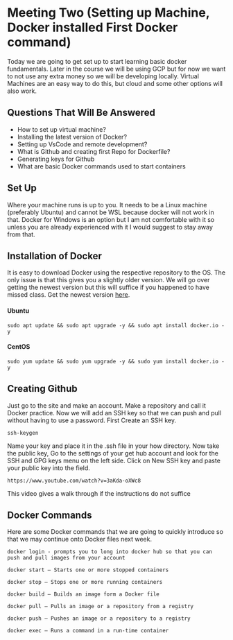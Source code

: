 # Meeting Two (Setting up Machine, Docker installed First Docker command)
Today we are going to get set up to start learning basic docker fundamentals. Later in the course we will be using GCP but for now we want to not use any extra money so we will be developing locally. Virtual Machines are an easy way to do this, but cloud and some other options will also work. 

## Questions That Will Be Answered

* How to set up virtual machine?
* Installing the latest version of Docker?
* Setting up VsCode and remote development?
* What is Github and creating first Repo for Dockerfile?
* Generating keys for Github
* What are basic Docker commands used to start containers

## Set Up
Where your machine runs is up to you. It needs to be a Linux machine (preferably Ubuntu) and cannot be WSL because docker will not work in that. Docker for Windows is an option but I am not comfortable with it so unless you are already experienced with it I would suggest to stay away from that. 

## Installation of Docker 
It is easy to download Docker using the respective repository to the OS. The only issue is that this gives you a slightly older version. We will go over getting the newest version but this will suffice if you happened to have missed class. Get the newest version [here](https://docs.docker.com/engine/install/).

#### Ubuntu
    sudo apt update && sudo apt upgrade -y && sudo apt install docker.io -y  


#### CentOS
    sudo yum update && sudo yum upgrade -y && sudo yum install docker.io -y
    
## Creating Github 
Just go to the site and make an account. Make a repository and call it Docker practice. Now we will add an SSH key so that we can push and pull without having to use a password. First Create an SSH key.
    
    ssh-keygen

Name your key and place it in the .ssh file in your how directory. Now take the public key, Go to the settings of your get hub account and look for the SSH and GPG keys menu on the left side. Click on New SSH key and paste your public key into the field. 

    https://www.youtube.com/watch?v=3aKda-oXWc8

This video gives a walk through if the instructions do not suffice

## Docker Commands 

Here are some Docker commands that we are going to quickly introduce so that we may continue onto Docker files next week.

    docker login - prompts you to long into docker hub so that you can push and pull images from your account

    docker start – Starts one or more stopped containers

    docker stop – Stops one or more running containers

    docker build – Builds an image form a Docker file

    docker pull – Pulls an image or a repository from a registry

    docker push – Pushes an image or a repository to a registry

    docker exec – Runs a command in a run-time container



